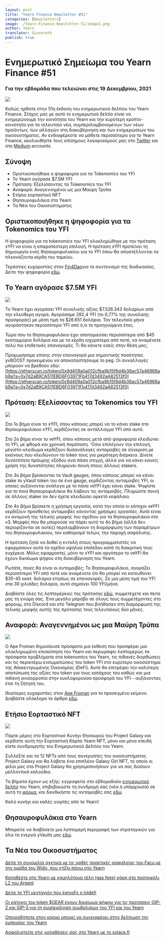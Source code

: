 ```yaml
---
layout: post
title: "Yearn Finance Newsletter #51"
categories: [Newsletters]
image: ./Yearn-Finance-Newsletter-51/image1.png
author: Yearn
translator: Giosereth
publish: true
---
```


# Ενημερωτικό Σημείωμα του Yearn Finance #51

### Για την εβδομάδα που τελειώνει στις 19 Δεκεμβρίου, 2021

![](image1.png)

Καλώς ήρθατε στην 51η έκδοση του ενημερωτικού δελτίου τoυ Yearn Finance. Στόχος μας με αυτό το ενημερωτικό δελτίο είναι να ενημερώνουμε την κοινότητα του Yearn και την ευρύτερη κρύπτο-κοινότητα  για τα τελευταία νέα, συμπεριλαμβανομένων των νέων προϊόντων, των αλλαγών στη διακυβέρνηση και των ενημερώσεων του οικοσυστήματος. Αν ενδιαφέρεστε να μάθετε περισσότερα για το Yearn Finance, ακολουθήστε τους επίσημους λογαριασμούς μας στο [Twitter](https://twitter.com/iearnfinance) και στο [Medium](https://medium.com/iearn) accounts.

## Σύνοψη

- Οριστικοποιήθηκε η ψηφοφορία για τα Tokenomics του YFI
- Το Yearn αγόρασε $7.5M YFI
- Πρόταση: Εξελίσσοντας τα Tokenomics του YFI
- Αναφορά: Αναγεννημένοι ως μια Μαύρη Τρύπα
- Ετήσιο εορταστικό NFT
- Θησαυροφυλάκια στο Yearn
- Τα Νέα του Οικοσύστηματος


## Οριστικοποιήθηκε η ψηφοφορία για τα Tokenomics του YFI
Η ψηφοφορία για τα tokenomics του YFI ολοκληρώθηκε με την πρόταση xYFI να είναι η επικρατέστερη επιλογή. Η πρόταση xYFI προτείνει τη δημιουργία ενός θησαυροφυλακίου για το YFI όπου θα αποστέλλονται τα πλεονάζοντα κέρδη του ταμείου.

Τεράστιες ευχαριστίες στον [Fin4Dao](https://twitter.com/Fin4Dao)για το συντονισμό της διαδικασίας. Δείτε την ψηφοφορία [εδώ](https://snapshot.org/#/ybaby.eth/proposal/0x783cb3d57dd59b2827f6a42967375f06504cc947ebaa3c0e495c7b29ffd47aea).

## Το Yearn αγόρασε $7.5M YFI

![](image2.png)

Το Yearn έχει αγοράσει YFI συνολικής αξίας $7.526.343 δολαρίων από την ελεύθερη αγορά. Αγοράσαμε 282,4 YFI (το 0,77% της συνολικής προσφοράς) με μέση τιμή τα $26.651 δολάρια. Τον τελευταίο μήνα αγοράστηκαν περισσότερα YFI από ό,τι το προηγούμενο έτος.

Τώρα που το Θησαυροφυλάκιο έχει αποταμιεύσει περισσότερα από $45 εκατομμύρια δολάρια και με τα κέρδη ισχυρότερα από ποτέ, να αναμένετε πολύ πιο επιθετικές επαναγορές. Τι θα κάνετε εσείς στην θέση μας;

Προχωρήσαμε επίσης στην επαναγορά μια σημαντικής ποσότητας yvBOOST προκειμένου να αποκαταστήσουμε το peg. Οι συναλλαγές μπορούν να βρεθούν εδώ: [https://etherscan.io/token/0x9d409a0a012cfba9b15f6d4b36ac57a46966ab9a?a=0x7d2aB9CA511EBD6F03971Fb417d3492aA82513f0](https://etherscan.io/token/0x9d409a0a012cfba9b15f6d4b36ac57a46966ab9a?a=0x7d2aB9CA511EBD6F03971Fb417d3492aA82513f0)

## Πρόταση: Εξελίσσοντας τα Tokenomics του YFI

![](image3.png)

Στο 1ο βήμα είναι το xYFI, όπου κάποιος μπορεί να το κάνει stake στο θησαυροφυλάκιο xYFI, κερδίζοντας σε αντάλλαγμα YFI από αυτό.

Στο 2ο βήμα είναι το veYFI, όπου κάποιος μετά από ψηφοφορία κλειδώνει το YFI, με φθορά και χρονική παράταση. ‘Οσοι επιλέγουν την επιλογή, μέγιστο-κλείδωμα κερδίζουν δυσανάλογες ανταμοιβές σε σύγκριση με εκείνους που κλειδώνουν τα token τους για μικρότερη διάρκεια. Δίνετε δυνατότητα πρόωρης εξόδου ανά πάσα στιγμή, αλλά για να κάνει κανείς χρήση της δυνατότητας πληρώνει ποινή στους άλλους stakers.

Στο 3ο βήμα βρίσκονται τα Vault gauges, όπου κάποιος μπορεί να κάνει stake το yVault token του σε ένα gauge, κερδίζοντας ανταμοιβές YFI, οι οποίες αυξάνονται ανάλογα με το πόσα veYFI έχει κάνει stake. Ψηφίστε για το ποια θησαυροφυλάκια θα λάβουν τις ανταμοιβές. Πληρώστε ποινή σε άλλους staker αν δεν έχετε κλειδώσει αρκετό κεφάλαιο.

Στο 4ο βήμα βρίσκετε η χρήσιμη εργασία, κατά την οποία οι κάτοχοι veYFI κερδίζουν πρόσθετες ανταμοιβές κάνοντας χρήσιμες εργασίες. Αυτό είναι εν αναμονή της τελικής μορφής του σχεδίου για τα θησαυροφυλάκια στο v3. Μορφές που θα μπορούσε να πάρει αυτό το 4ο βήμα (αλλά δεν περιορίζονται σε αυτές) περιλαμβάνουν τη διαμόρφωση των παραμέτρων του θησαυροφυλακίου, τον καθορισμό τελών, την παροχή ασφάλισης.

Η πρόταση ζητά να δοθεί η εντολή στους προγραμματιστές να εφαρμόσουν αυτά τα σχέδια υψηλού επιπέδου κατά τη διακριτική τους ευχέρεια. Μόλις εφαρμοστεί, μόνο το xYFI και αργότερα το veYFI θα έχουν δικαίωμα ψήφου στη διακυβέρνηση του Yearn.

Ρωτάτε, ποιες θα είναι οι ανταμοιβές; Το Θησαυροφυλάκιο, αγοράζει περισσότερα YFI από ποτέ και αναμένετε ότι θα μπορεί να κατευθύνει $35-45 εκατ. δολάρια ετησίως σε επαναγορές. Σε μια μέση τιμή του YFI στα 30 χιλιάδες δολαρία, αυτό σημαίνει 100 YFI/μήνα.

Διαβάστε όλες τις λεπτομέρειες της πρότασης [εδώ](https://gov.yearn.finance/t/proposal-evolving-yfi-tokenomics/11994), συμμετέχετε και πείτε μας τη γνώμη σας. Ένα μεγάλο μπράβο σε όλους τους συμμετέχοντες στο φόρουμ, στο Discord και στο Telegram που βοήθησαν στη διαμόρφωση της τελικής μορφής αυτής της πρότασης τους τελευταίους δύο μήνες.

## Αναφορά: Αναγεννημένοι ως μια Μαύρη Τρύπα

![](image4.png)

Ο Ape Froman δημοσίευσε πρόσφατα μια έκθεση που προσφέρει μια ολοκληρωμένη επισκόπηση του Yearn και περιγράφει λεπτομερώς τα πρόσφατα προβλήματα στα tokenomics του Yearn, τις πιθανές διορθώσεις και τις περαιτέρω ενσωματώσεις του token YFI στο ευρύτερο οικοσύστημα της Αποκεντρωμένης Οικονομίας (DeFi). Αυτό θα επιτρέψει την καλύτερη αποτύπωση της αξίας του token για τους κατόχους του καθώς και μια πιθανή ανισορροπία στην κυκλοφορούσα προσφορά του YFI - αυξάνοντας έτσι τη ζήτησή του.

Ιδιαίτερες ευχαριστίες στον  [Ape Froman](https://medium.com/@portiadog) για το προσεγμένο κείμενο. Διαβάστε ολόκληρο το άρθρο [εδώ](https://medium.com/@portiadog/yfi-reborn-as-a-black-hole-db249b90ed5a).

## Ετήσιο Εορταστικό NFT

![](image5.png)

Πάρτε μέρος στο Εορταστικό Κυνήγι Θησαυρού του Project Galaxy και κερδίστε αυτή την Εορταστική Κάρτα Yearn NFT, μόνο και μόνο επειδή είστε συνδρομητής του Ενημερωτικού Δελτίου του Yearn.

Συλλέξτε και τα 12 NFTs από τους συνεργάτες του οικοσυστήματος Project Galaxy και θα λάβετε ένα επιπλέον Galaxy Girl NFT, το οποίο οι φίλοι μας στο Project Galaxy θα χρησιμοποιήσουν για να σας δώσουν μελλοντικά καλούδια.


Τα βήματα έχουν ως εξής: εγγραφείτε στο εβδομαδιαίο [ενημερωτικό δελτίο](https://yearn.substack.com/) του Yearn, επιβεβαιώστε τη συνδρομή σας (νέα ή υπάρχουσα) σε αυτή τη [φόρμα](https://forms.gle/gsVpRsjdSXxyaXha9), και διεκδικήστε τις ανταμοιβές σας [εδώ](https://galaxy.eco/yearn/campaign/GCTj8UUaoD).

Καλό κυνήγι και καλές γιορτές από το Yearn!

## Θησαυροφυλάκια στο Yearn

Μπορείτε να διαβάσετε μια λεπτομερή περιγραφή των στρατηγικών για όλα τα ενεργά yVaults μας [εδώ](https://medium.com/yearn-state-of-the-vaults/the-vaults-at-yearn-9237905ffed3).

## Τα Νέα του Οικοσυστήματος

[Δείτε τη συνομιλία σχετικά με τις ορθές πρακτικές ασφαλείας του Facu με την ομάδα του Wido, που χτίζει πάνω στο Yearn](https://www.joinwido.com/blog/chat-with-facu-about-wido-together-and-its-security-model)

[Καταθέστε στο Yearn με χαμηλότερα τέλη (gas fees) χάρη στο πορτοφόλι L2 τoυ Argent](https://twitter.com/argentHQ/status/1471503921851944983)

[Δείτε το YFI μενταγιόν που έφτιαξε ο loldefi](https://twitter.com/loldefi/status/1470449196939493383)

[Οι κάτοχοι του token $GEAR έχουν δικαίωμα ψήφου για τις προτάσεις GIP-2 και GIP-3 για τη συμπερίληψη συμβολαίων του YFI και του Yearn](https://twitter.com/GearboxProtocol/status/1472299963149426696?s=20)

[Οποιοσδήποτε στον κόσμο μπορεί να συνεισφέρει στην βελτίωση της εμπειρίας του Yearn](https://twitter.com/bantg/status/1472038972092207107?s=20)

[Ασφαλιστείτε στις καταθέσεις σας στο Yearn με το solace.fi](https://twitter.com/SolaceFi/status/1471594979638321153?s=20)
